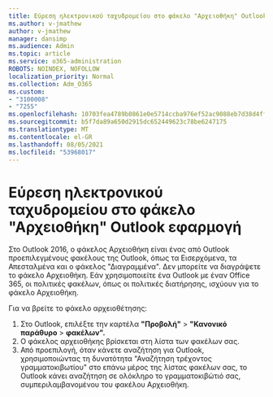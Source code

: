 ```yaml
---
title: Εύρεση ηλεκτρονικού ταχυδρομείου στο φάκελο "Αρχειοθήκη" Outlook εφαρμογή
ms.author: v-jmathew
author: v-jmathew
manager: dansimp
ms.audience: Admin
ms.topic: article
ms.service: o365-administration
ROBOTS: NOINDEX, NOFOLLOW
localization_priority: Normal
ms.collection: Adm_O365
ms.custom:
- "3100008"
- "7255"
ms.openlocfilehash: 10703fea4789b0861e0e5714ccba976ef52ac9088eb7d38d4ff8e95236a413c3
ms.sourcegitcommit: b5f7da89a650d2915dc652449623c78be6247175
ms.translationtype: MT
ms.contentlocale: el-GR
ms.lasthandoff: 08/05/2021
ms.locfileid: "53968017"
---
```

# <a name="find-email-in-archive-folder-in-outlook-app"></a>Εύρεση ηλεκτρονικού ταχυδρομείου στο φάκελο "Αρχειοθήκη" Outlook εφαρμογή

Στο Outlook 2016, ο φάκελος Αρχειοθήκη είναι ένας από Outlook προεπιλεγμένους φακέλους της Outlook, όπως τα Εισερχόμενα, τα Απεσταλμένα και ο φάκελος "Διαγραμμένα". Δεν μπορείτε να διαγράψετε το φάκελο Αρχειοθήκη. Εάν χρησιμοποιείτε ένα Outlook με έναν Office 365, οι πολιτικές φακέλων, όπως οι πολιτικές διατήρησης, ισχύουν για το φάκελο Αρχειοθήκη.

Για να βρείτε το φάκελο αρχειοθέτησης:

1. Στο Outlook, επιλέξτε την καρτέλα **"Προβολή"** > **"Κανονικό παράθυρο**  >  **φακέλων".**
2. Ο φάκελος αρχειοθήκης βρίσκεται στη λίστα των φακέλων σας.
3. Από προεπιλογή, όταν κάνετε αναζήτηση για Outlook, χρησιμοποιώντας τη δυνατότητα "Αναζήτηση τρέχοντος γραμματοκιβωτίου" στο επάνω μέρος της λίστας φακέλων σας, το Outlook κάνει αναζήτηση σε ολόκληρο το γραμματοκιβώτιό σας, συμπεριλαμβανομένου του φακέλου Αρχειοθήκη.
